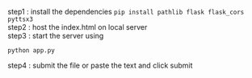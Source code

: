 step1 : install the dependencies
``` pip install pathlib flask flask_cors pyttsx3 ```<br>
step2 : host the index.html on local server <br>
step3 : start the server using <br>
```
python app.py
```
step4 : submit the file or paste the text and click submit<br>
